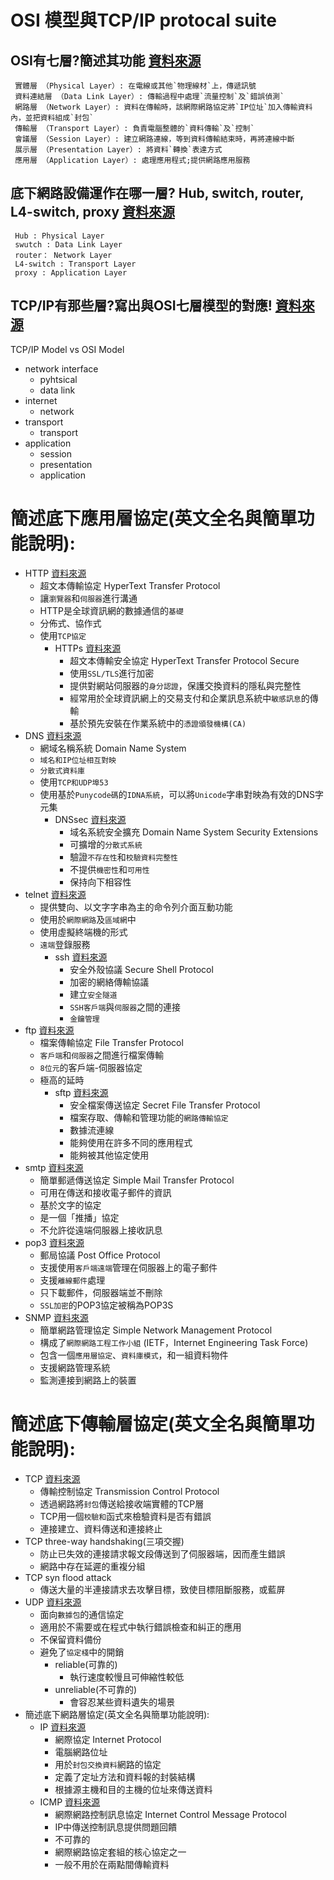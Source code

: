 # OSI 模型與TCP/IP protocal suite 
  ## OSI有七層?簡述其功能 [資料來源](https://www.ithome.com.tw/tech/47085)
 ``` 
  實體層 （Physical Layer）: 在電線或其他`物理線材`上，傳遞訊號
  資料連結層 （Data Link Layer）: 傳輸過程中處理`流量控制`及`錯誤偵測`
  網路層 （Network Layer）: 資料在傳輸時，該網際網路協定將`IP位址`加入傳輸資料內，並把資料組成`封包`
  傳輸層 （Transport Layer）: 負責電腦整體的`資料傳輸`及`控制`
  會議層 （Session Layer）: 建立網路連線，等到資料傳輸結束時，再將連線中斷
  展示層 （Presentation Layer）: 將資料`轉換`表達方式
  應用層 （Application Layer）: 處理應用程式;提供網路應用服務
  ```
  ## 底下網路設備運作在哪一層? Hub, switch, router, L4-switch, proxy [資料來源](https://home.gamer.com.tw/creationDetail.php?sn=4247878)
 ```
  Hub : Physical Layer
  swutch : Data Link Layer
  router： Network Layer
  L4-switch : Transport Layer
  proxy : Application Layer
  ```
  ## TCP/IP有那些層?寫出與OSI七層模型的對應! [資料來源](https://home.gamer.com.tw/creationDetail.php?sn=4247878)
 
  TCP/IP Model  vs  OSI Model
  - network interface
    - pyhtsical
    - data link  
  - internet
    - network 
  - transport
    - transport
  - application
    - session
    - presentation
    - application
 
# 簡述底下應用層協定(英文全名與簡單功能說明):
- HTTP [資料來源](https://zh.wikipedia.org/zh-tw/%E8%B6%85%E6%96%87%E6%9C%AC%E4%BC%A0%E8%BE%93%E5%8D%8F%E8%AE%AE)
  - 超文本傳輸協定 HyperText Transfer Protocol
  - 讓`瀏覽器`和`伺服器`進行溝通
  - HTTP是全球資訊網的數據通信的`基礎`
  - 分佈式、協作式
  - 使用`TCP協定`
    - HTTPs [資料來源](https://zh.wikipedia.org/zh-tw/%E8%B6%85%E6%96%87%E6%9C%AC%E4%BC%A0%E8%BE%93%E5%AE%89%E5%85%A8%E5%8D%8F%E8%AE%AE)
      - 超文本傳輸安全協定 HyperText Transfer Protocol Secure
      - 使用`SSL/TLS`進行加密
      - 提供對網站伺服器的`身分認證`，保護交換資料的隱私與完整性
      - 經常用於全球資訊網上的交易支付和企業訊息系統中`敏感訊息`的傳輸
      - 基於預先安裝在作業系統中的`憑證頒發機構(CA)`
- DNS [資料來源](https://zh.wikipedia.org/zh-tw/%E5%9F%9F%E5%90%8D%E7%B3%BB%E7%BB%9F)
  -  網域名稱系統 Domain Name System
  -  `域名和IP位址相互對映`
  -  `分散式資料庫`
  -  使用`TCP和UDP埠53`
  -  使用基於`Punycode碼`的`IDNA系統`，可以將`Unicode`字串對映為有效的DNS字元集
     - DNSsec [資料來源](https://zh.wikipedia.org/zh-tw/%E5%9F%9F%E5%90%8D%E7%B3%BB%E7%BB%9F%E5%AE%89%E5%85%A8%E6%89%A9%E5%B1%95)
       - 域名系統安全擴充 Domain Name System Security Extensions
       - 可擴增的`分散式系統`
       - 驗證`不存在性`和`校驗資料完整性`
       - 不提供`機密性`和`可用性`
       - 保持向下相容性
- telnet [資料來源](https://zh.m.wikipedia.org/zh-hant/Telnet)
    - 提供雙向、以文字字串為主的命令列介面互動功能
    - 使用於`網際網路`及`區域網`中
    - 使用虛擬終端機的形式
    - `遠端`登錄服務
      - ssh [資料來源](https://zh.wikipedia.org/zh-tw/Secure_Shell)
        - 安全外殼協議 Secure Shell Protocol
        - 加密的網絡傳輸協議
        - 建立`安全隧道`
        - `SSH客戶端`與`伺服器`之間的連接
        - `金鑰管理`
- ftp [資料來源](https://zh.wikipedia.org/zh-tw/%E6%96%87%E4%BB%B6%E4%BC%A0%E8%BE%93%E5%8D%8F%E8%AE%AE)
  - 檔案傳輸協定 File Transfer Protocol
  - `客戶端`和`伺服器`之間進行檔案傳輸
  - `8位元`的客戶端-伺服器協定
  - 極高的延時
    - sftp [資料來源](https://zh.wikipedia.org/wiki/SSH%E6%96%87%E4%BB%B6%E4%BC%A0%E8%BE%93%E5%8D%8F%E8%AE%AE)
      - 安全檔案傳送協定 Secret File Transfer Protocol
      - 檔案存取、傳輸和管理功能的`網路傳輸協定`
      - 數據流連線
      - 能夠使用在許多不同的應用程式
      - 能夠被其他協定使用
- smtp [資料來源](https://zh.wikipedia.org/zh-tw/%E7%AE%80%E5%8D%95%E9%82%AE%E4%BB%B6%E4%BC%A0%E8%BE%93%E5%8D%8F%E8%AE%AE)
  - 簡單郵遞傳送協定 Simple Mail Transfer Protocol
  - 可用在傳送和接收電子郵件的資訊
  - 基於文字的協定
  - 是一個「推播」協定
  - 不允許從遠端伺服器上接收訊息
- pop3 [資料來源](https://zh.wikipedia.org/zh-tw/%E9%83%B5%E5%B1%80%E5%8D%94%E5%AE%9A)
  - 郵局協議 Post Office Protocol 
  - 支援使用`客戶端遠端`管理在伺服器上的電子郵件
  - 支援`離線郵件`處理
  - 只下載郵件，伺服器端並不刪除
  - `SSL加密`的POP3協定被稱為POP3S
- SNMP [資料來源](https://zh.wikipedia.org/wiki/%E7%AE%80%E5%8D%95%E7%BD%91%E7%BB%9C%E7%AE%A1%E7%90%86%E5%8D%8F%E8%AE%AE)
  - 簡單網路管理協定 Simple Network Management Protocol
  - 構成了`網際網路工程工作小組` (IETF，Internet Engineering Task Force)
  - 包含一個`應用層協定`、`資料庫模式`，和一組資料物件
  - 支援網路管理系統
  - 監測連接到網路上的裝置
# 簡述底下傳輸層協定(英文全名與簡單功能說明):
  - TCP [資料來源](https://zh.wikipedia.org/zh-tw/%E4%BC%A0%E8%BE%93%E6%8E%A7%E5%88%B6%E5%8D%8F%E8%AE%AE)
    - 傳輸控制協定 Transmission Control Protocol
    - 透過網路將`封包`傳送給接收端實體的TCP層
    - TCP用一個`校驗和`函式來檢驗資料是否有錯誤
    - 連接建立、資料傳送和連接終止
   - TCP three-way handshaking(三項交握)
     - 防止已失效的連接請求報文段傳送到了伺服器端，因而產生錯誤
     - 網路中存在延遲的重複分組
   - TCP syn flood attack
     - 傳送大量的半連接請求去攻擊目標，致使目標阻斷服務，或藍屏 
  - UDP [資料來源](https://zh.wikipedia.org/zh-tw/%E7%94%A8%E6%88%B7%E6%95%B0%E6%8D%AE%E6%8A%A5%E5%8D%8F%E8%AE%AE)
    - 面向`數據包`的通信協定
    - 適用於不需要或在程式中執行錯誤檢查和糾正的應用
    - 不保留資料備份
    - 避免了`協定棧`中的開銷
      - reliable(可靠的)
        - 執行速度較慢且可伸縮性較低
      - unreliable(不可靠的)
        - 會容忍某些資料遺失的場景
  - 簡述底下網路層協定(英文全名與簡單功能說明):
    - IP [資料來源](https://zh.wikipedia.org/zh-tw/%E7%BD%91%E9%99%85%E5%8D%8F%E8%AE%AE)
      - 網際協定 Internet Protocol
      - 電腦網路位址
      - 用於`封包交換資料`網路的協定
      - 定義了定址方法和資料報的封裝結構
      - 根據源主機和目的主機的位址來傳送資料
    - ICMP [資料來源](https://zh.wikipedia.org/zh-tw/%E4%BA%92%E8%81%94%E7%BD%91%E6%8E%A7%E5%88%B6%E6%B6%88%E6%81%AF%E5%8D%8F%E8%AE%AE)
      - 網際網路控制訊息協定 Internet Control Message Protocol
      - IP中傳送控制訊息提供問題回饋
      - 不可靠的
      - 網際網路協定套組的核心協定之一
      - 一般不用於在兩點間傳輸資料
 
